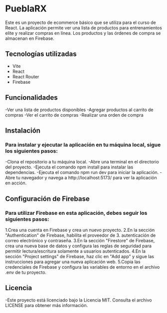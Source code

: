  # PueblaRX
Este es un proyecto de ecommerce básico que se utiliza para el curso de React. La aplicación permite ver una lista de productos para entrenamientos elite y realizar compras en línea. Los productos y las órdenes de compra se almacenan en Firebase.

## Tecnologías utilizadas

- Vite
- React
- React Router
- Firebase

## Funcionalidades

-Ver una lista de productos disponibles
-Agregar productos al carrito de compras
-Ver el carrito de compras
-Realizar una orden de compra

## Instalación


### Para instalar y ejecutar la aplicación en tu máquina local, sigue los siguientes pasos:

-Clona el repositorio a tu máquina local.
-Abre una terminal en el directorio del proyecto.
-Ejecuta el comando npm install para instalar las dependencias.
-Ejecuta el comando npm run dev para iniciar la aplicación.
-Abre tu navegador y navega a http://localhost:5173/ para ver la aplicación en acción.

## Configuración de Firebase

### Para utilizar Firebase en esta aplicación, debes seguir los siguientes pasos:

1.Crea una cuenta en Firebase y crea un nuevo proyecto.
2.En la sección "Authentication" de Firebase, habilita el proveedor de 3. autenticación de correo electrónico y contraseña.
3.En la sección "Firestore" de Firebase, crea una nueva base de datos y configura las reglas de seguridad para permitir lectura/escritura solamente a usuarios autenticados.
4.En la sección "Project settings" de Firebase, haz clic en "Add app" y sigue las instrucciones para agregar una nueva aplicación web.
5.Copia las credenciales de Firebase y configura las variables de entorno en el archivo .env de tu proyecto.

## Licencia
-Este proyecto está licenciado bajo la Licencia MIT. Consulta el archivo LICENSE para obtener más información.